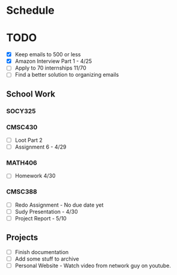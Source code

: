 # Schedule
# TODO
- [X] Keep emails to 500 or less
- [X] Amazon Interview Part 1 - 4/25
- [ ] Apply to 70 internships 11/70
- [ ] Find a better solution to organizing emails

## School Work
### SOCY325

### CMSC430
- [ ] Loot Part 2
- [ ] Assignment 6 - 4/29 
  
### MATH406
- [ ] Homework 4/30

### CMSC388
- [ ] Redo Assignment - No due date yet
- [ ] Sudy Presentation - 4/30
- [ ] Project Report - 5/10

## Projects
- [ ] Finish documentation 
- [ ] Add some stuff to archive
- [ ] Personal Website - Watch video from network guy on youtube. 
